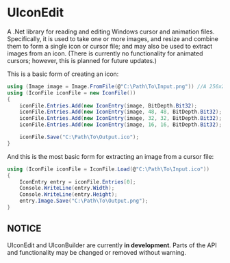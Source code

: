 ﻿UIconEdit
=========
A .Net library for reading and editing Windows cursor and animation files. Specifically, it is used to take one or more images, and resize and combine them to form a single icon or cursor file; and may also be used to extract images from an icon. (There is currently no functionality for animated cursors; however, this is planned for future updates.)

This is a basic form of creating an icon:
```C#
using (Image image = Image.FromFile(@"C:\Path\To\Input.png")) //A 256x256 PNG file.
using (IconFile iconFile = new IconFile())
{
    iconFile.Entries.Add(new IconEntry(image, BitDepth.Bit32);
    iconFile.Entries.Add(new IconEntry(image, 48, 48, BitDepth.Bit32);
    iconFile.Entries.Add(new IconEntry(image, 32, 32, BitDepth.Bit32);
    iconFile.Entries.Add(new IconEntry(image, 16, 16, BitDepth.Bit32);

    iconFile.Save("C:\Path\To\Output.ico");
}
```

And this is the most basic form for extracting an image from a cursor file:
```C#
using (IconFile iconFile = IconFile.Load(@"C:\Path\To\Input.ico"))
{
    IconEntry entry = iconFile.Entries[0];
    Console.WriteLine(entry.Width);
    Console.WriteLine(entry.Height);
    entry.Image.Save("C:\Path\To\Output.png");
}
```

NOTICE
------
UIconEdit and UIconBuilder are currently **in development**. Parts of the API and functionality may be changed or removed without warning.